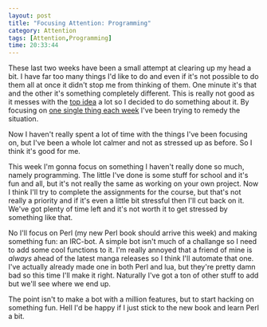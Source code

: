 ```yaml
---
layout: post
title: "Focusing Attention: Programming"
category: Attention
tags: [Attention,Programming]
time: 20:33:44
---
```

These last two weeks have been a small attempt at clearing up my head a bit. I have far too many things I'd like to do and even if it's not possible to do them all at once it didn't stop me from thinking of them. One minute it's that and the other it's something completely different. This is really not good as it messes with the [top idea](/blog/the_top_idea) a lot so I decided to do something about it. By focusing on [one single thing each week](/blog/category/attention) I've been trying to remedy the situation.

Now I haven't really spent a lot of time with the things I've been focusing on, but I've been a whole lot calmer and not as stressed up as before. So I think it's good for me.

This week I'm gonna focus on something I haven't really done so much, namely programming. The little I've done is some stuff for school and it's fun and all, but it's not really the same as working on your own project. Now I think I'll try to complete the assignments for the course, but that's not really a priority and if it's even a little bit stressful then I'll cut back on it. We've got plenty of time left and it's not worth it to get stressed by something like that.

No I'll focus on Perl (my new Perl book should arrive this week) and making something fun: an IRC-bot. A simple bot isn't much of a challange so I need to add some cool functions to it. I'm really annoyed that a friend of mine is *always* ahead of the latest manga releases so I think I'll automate that one. I've actually already made one in both Perl and lua, but they're pretty damn bad so this time I'll make it right. Naturally I've got a ton of other stuff to add but we'll see where we end up.

The point isn't to make a bot with a million features, but to start hacking on something fun. Hell I'd be happy if I just stick to the new book and learn Perl a bit.

